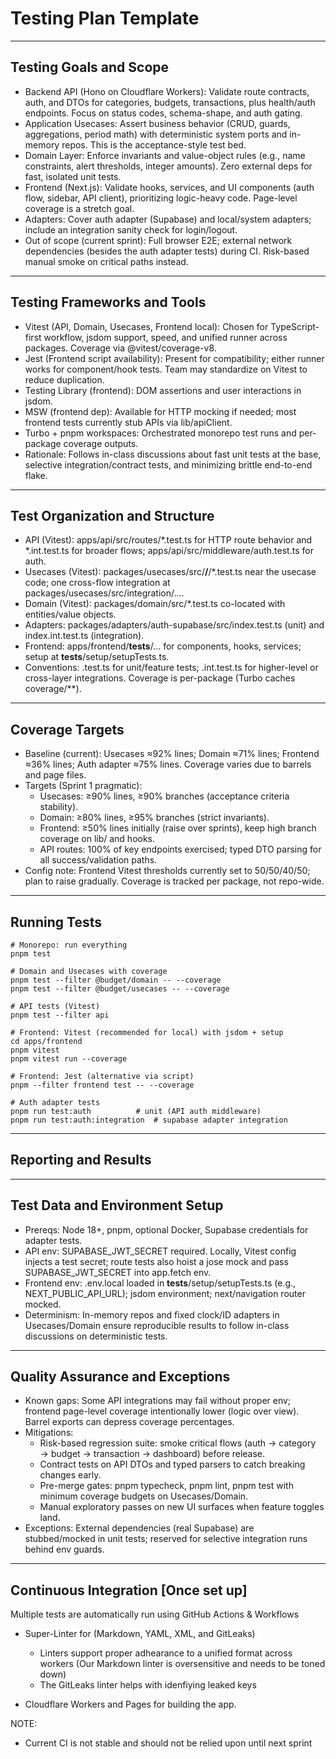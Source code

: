 # Testing Plan Template
---

## Testing Goals and Scope  
- Backend API (Hono on Cloudflare Workers): Validate route contracts, auth, and DTOs for categories, budgets, transactions, plus health/auth endpoints. Focus on status codes, schema-shape, and auth gating.
- Application Usecases: Assert business behavior (CRUD, guards, aggregations, period math) with deterministic system ports and in-memory repos. This is the acceptance-style test bed.
- Domain Layer: Enforce invariants and value-object rules (e.g., name constraints, alert thresholds, integer amounts). Zero external deps for fast, isolated unit tests.
- Frontend (Next.js): Validate hooks, services, and UI components (auth flow, sidebar, API client), prioritizing logic-heavy code. Page-level coverage is a stretch goal.
- Adapters: Cover auth adapter (Supabase) and local/system adapters; include an integration sanity check for login/logout.
- Out of scope (current sprint): Full browser E2E; external network dependencies (besides the auth adapter tests) during CI. Risk-based manual smoke on critical paths instead.

---

## Testing Frameworks and Tools  
- Vitest (API, Domain, Usecases, Frontend local): Chosen for TypeScript-first workflow, jsdom support, speed, and unified runner across packages. Coverage via @vitest/coverage-v8.
- Jest (Frontend script availability): Present for compatibility; either runner works for component/hook tests. Team may standardize on Vitest to reduce duplication.
- Testing Library (frontend): DOM assertions and user interactions in jsdom.
- MSW (frontend dep): Available for HTTP mocking if needed; most frontend tests currently stub APIs via lib/apiClient.
- Turbo + pnpm workspaces: Orchestrated monorepo test runs and per-package coverage outputs.
- Rationale: Follows in-class discussions about fast unit tests at the base, selective integration/contract tests, and minimizing brittle end-to-end flake.

---

## Test Organization and Structure  
- API (Vitest): apps/api/src/routes/*.test.ts for HTTP route behavior and *.int.test.ts for broader flows; apps/api/src/middleware/auth.test.ts for auth.
- Usecases (Vitest): packages/usecases/src/**/**/*.test.ts near the usecase code; one cross-flow integration at packages/usecases/src/integration/....
- Domain (Vitest): packages/domain/src/*.test.ts co-located with entities/value objects.
- Adapters: packages/adapters/auth-supabase/src/index.test.ts (unit) and index.int.test.ts (integration).
- Frontend: apps/frontend/__tests__/... for components, hooks, services; setup at __tests__/setup/setupTests.ts.
- Conventions: .test.ts for unit/feature tests; .int.test.ts for higher-level or cross-layer integrations. Coverage is per-package (Turbo caches coverage/**).

---

## Coverage Targets  
- Baseline (current): Usecases ≈92% lines; Domain ≈71% lines; Frontend ≈36% lines; Auth adapter ≈75% lines. Coverage varies due to barrels and page files.
- Targets (Sprint 1 pragmatic):
  - Usecases: ≥90% lines, ≥90% branches (acceptance criteria stability).
  - Domain: ≥80% lines, ≥95% branches (strict invariants).
  - Frontend: ≥50% lines initially (raise over sprints), keep high branch coverage on lib/ and hooks.
  - API routes: 100% of key endpoints exercised; typed DTO parsing for all success/validation paths.
- Config note: Frontend Vitest thresholds currently set to 50/50/40/50; plan to raise gradually. Coverage is tracked per package, not repo-wide.

---

## Running Tests  
```
# Monorepo: run everything
pnpm test

# Domain and Usecases with coverage
pnpm test --filter @budget/domain -- --coverage
pnpm test --filter @budget/usecases -- --coverage

# API tests (Vitest)
pnpm test --filter api

# Frontend: Vitest (recommended for local) with jsdom + setup
cd apps/frontend
pnpm vitest
pnpm vitest run --coverage

# Frontend: Jest (alternative via script)
pnpm --filter frontend test -- --coverage

# Auth adapter tests
pnpm run test:auth          # unit (API auth middleware)
pnpm run test:auth:integration  # supabase adapter integration
```
---

## Reporting and Results  
<!--
Explain where to find test reports (HTML, console, CI output) and how to interpret them.  
Include screenshots or links if applicable (e.g., `/coverage/index.html`).
-->

---

## Test Data and Environment Setup  
- Prereqs: Node 18+, pnpm, optional Docker, Supabase credentials for adapter tests.
- API env: SUPABASE_JWT_SECRET required. Locally, Vitest config injects a test secret; route tests also hoist a jose mock and pass SUPABASE_JWT_SECRET into app.fetch env.
- Frontend env: .env.local loaded in __tests__/setup/setupTests.ts (e.g., NEXT_PUBLIC_API_URL); jsdom environment; next/navigation router mocked.
- Determinism: In-memory repos and fixed clock/ID adapters in Usecases/Domain ensure reproducible results to follow in-class discussions on deterministic tests.
---

## Quality Assurance and Exceptions  
- Known gaps: Some API integrations may fail without proper env; frontend page-level coverage intentionally lower (logic over view). Barrel exports can depress coverage percentages.
- Mitigations:
  - Risk-based regression suite: smoke critical flows (auth → category → budget → transaction → dashboard) before release.
  - Contract tests on API DTOs and typed parsers to catch breaking changes early.
  - Pre-merge gates: pnpm typecheck, pnpm lint, pnpm test with minimum coverage budgets on Usecases/Domain.
  - Manual exploratory passes on new UI surfaces when feature toggles land.
- Exceptions: External dependencies (real Supabase) are stubbed/mocked in unit tests; reserved for selective integration runs behind env guards.

---

## Continuous Integration [Once set up]

Multiple tests are automatically run using GitHub Actions & Workflows

- Super-Linter for (Markdown, YAML, XML, and GitLeaks)
  - Linters support proper adhearance to a unified format across workers (Our Markdown linter is oversensitive and needs to be toned down)  
  - The GitLeaks linter helps with idenfiying leaked keys

- Cloudflare Workers and Pages for building the app.


NOTE:
- Current CI is not stable and should not be relied upon until next sprint